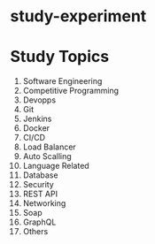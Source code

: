 # study-experiment


# Study Topics
1) Software Engineering
2) Competitive Programming
3) Devopps
  1) Git
  2) Jenkins
  3) Docker
  4) CI/CD
  5) Load Balancer
  6) Auto Scalling
5) Language Related
6) Database
7) Security
8) REST API
9) Networking
10) Soap
11) GraphQL
12) Others
